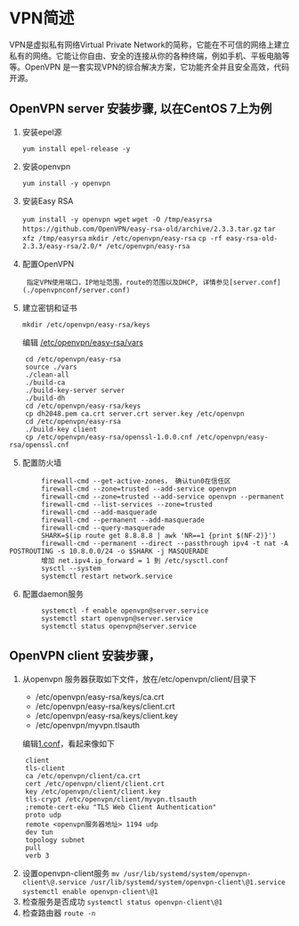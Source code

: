 # VPN简述

VPN是虚拟私有网络Virtual Private Network的简称，它能在不可信的网络上建立私有的网络。它能让你自由、安全的连接从你的各种终端，例如手机、平板电脑等等。OpenVPN 是一套实现VPN的综合解决方案，它功能齐全并且安全高效，代码开源。

## OpenVPN server 安装步骤, 以在CentOS 7上为例
1. 安装epel源

    `yum install epel-release -y`

2. 安装openvpn

    `yum install -y openvpn`

3. 安装Easy RSA 

    `yum install -y openvpn wget`
    `wget -O /tmp/easyrsa https://github.com/OpenVPN/easy-rsa-old/archive/2.3.3.tar.gz`
    `tar xfz /tmp/easyrsa`
    `mkdir /etc/openvpn/easy-rsa`
    `cp -rf easy-rsa-old-2.3.3/easy-rsa/2.0/* /etc/openvpn/easy-rsa`

4. 配置OpenVPN

        指定VPN使用端口，IP地址范围，route的范围以及DHCP, 详情参见[server.conf](./openvpnconf/server.conf)

5. 建立密钥和证书

    `mkdir /etc/openvpn/easy-rsa/keys`
    
    编辑 [/etc/openvpn/easy-rsa/vars](./openvpnconf/vars)
```
    cd /etc/openvpn/easy-rsa
    source ./vars
    ./clean-all
    ./build-ca
    ./build-key-server server
    ./build-dh
    cd /etc/openvpn/easy-rsa/keys
    cp dh2048.pem ca.crt server.crt server.key /etc/openvpn
    cd /etc/openvpn/easy-rsa
    ./build-key client
    cp /etc/openvpn/easy-rsa/openssl-1.0.0.cnf /etc/openvpn/easy-rsa/openssl.cnf
```

5. 配置防火墙

```
        firewall-cmd --get-active-zones， 确认tun0在信任区
        firewall-cmd --zone=trusted --add-service openvpn
        firewall-cmd --zone=trusted --add-service openvpn --permanent
        firewall-cmd --list-services --zone=trusted
        firewall-cmd --add-masquerade
        firewall-cmd --permanent --add-masquerade
        firewall-cmd --query-masquerade
        SHARK=$(ip route get 8.8.8.8 | awk 'NR==1 {print $(NF-2)}')
        firewall-cmd --permanent --direct --passthrough ipv4 -t nat -A POSTROUTING -s 10.8.0.0/24 -o $SHARK -j MASQUERADE
        增加 net.ipv4.ip_forward = 1 到 /etc/sysctl.conf
        sysctl --system
        systemctl restart network.service
```
6. 配置daemon服务

```
        systemctl -f enable openvpn@server.service
        systemctl start openvpn@server.service
        systemctl status openvpn@server.service 
```

## OpenVPN client 安装步骤， 
1. 从openvpn 服务器获取如下文件，放在/etc/openvpn/client/目录下
    - /etc/openvpn/easy-rsa/keys/ca.crt
    - /etc/openvpn/easy-rsa/keys/client.crt
    - /etc/openvpn/easy-rsa/keys/client.key
    - /etc/openvpn/myvpn.tlsauth

    编辑[1.conf](./openvpnconf/1.conf)，看起来像如下 
```    
    client
    tls-client
    ca /etc/openvpn/client/ca.crt
    cert /etc/openvpn/client/client.crt
    key /etc/openvpn/client/client.key
    tls-crypt /etc/openvpn/client/myvpn.tlsauth
    ;remote-cert-eku "TLS Web Client Authentication"
    proto udp
    remote <openvpn服务器地址> 1194 udp
    dev tun
    topology subnet
    pull
    verb 3
```    
2.  设置openvpn-client服务
    `mv /usr/lib/systemd/system/openvpn-client\@.service /usr/lib/systemd/system/openvpn-client\@1.service `
    `systemctl enable openvpn-client\@1`
3.  检查服务是否成功
    `systemctl status openvpn-client\@1`
4.  检查路由器
    `route -n`